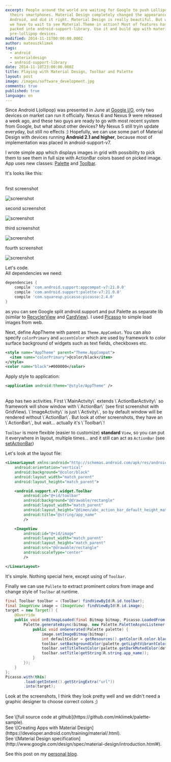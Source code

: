 ```yaml
---
excerpt: People around the world are waiting for Google to push Lollipop to
  theirs smartphones. Material Design completely changed the appearance of
  Android, and did it right. Material Design is really beautiful. But who says
  we have to wait to see Material.Theme in action? Most of features has been
  packed into android-support-library. Use it and build app with material for
  pre-lollipop devices.
modified: 2014-11-11T00:00:00.000Z
author: mateuszklimek
tags:
  - android
  - materialdesign
  - android-support-library
date: 2014-11-10T23:00:00.000Z
title: Playing with Material Design, Toolbar and Palette
layout: post
image: /images/software_development.jpg
comments: true
published: true
language: en
---
```

Since Android L(ollipop) was presented in June at [Google I/O](https://www.youtube.com/watch?v=wtLJPvx7-ys), only two devices on market can run it officially. Nexus 6 and Nexus 9 were released a week ago, and these two guys are ready to go with most recent system from Google, but what about other devices? My Nexus 5 still tryin update everyday, but still no effects :)
Hopefully, we can use some part of Material Design with devices running **Android 2.1 and higher**, because most of implementation was placed in android-support-v7.

I wrote simple app which displays images in grid with possibility to pick them to see them in full size with ActionBar colors based on picked image. App uses new classes: [Palette](http://developer.android.com/reference/android/support/v7/graphics/Palette.html) and [Toolbar](http://developer.android.com/reference/android/support/v7/widget/Toolbar.html).

It's looks like this:<br /><br />

first screenshot

![screenshot](../../static/images/palette-example1.png "")

second screenshot

![screenshot](../../static/images/palette-example2.png "")

third screenshot

![screenshot](../../static/images/palette-example3.png "")

fourth screenshot

![screenshot](../../static/images/palette-example4.png "")

Let's code.<br />
All dependencies we need:

```groovy
dependencies {
    compile 'com.android.support:appcompat-v7:21.0.0'
    compile 'com.android.support:palette-v7:21.0.0'
    compile 'com.squareup.picasso:picasso:2.4.0'
}
```

as you can see Google split android.support and put Palette as separate lib (similar to [RecyclerView](http://developer.android.com/reference/android/support/v7/widget/RecyclerView.html) and [CardView](http://developer.android.com/reference/android/support/v7/widget/CardView.html)). I used [Picasso](http://square.github.io/picasso/) to simple load images from web.

Next, define AppTheme with parent as `Theme.AppCombat`. You can also specify `colorPrimary` and `accentColor` which are used by framework to color surface background of widgets such as text fields, checkboxes etc.

```xml
<style name="AppTheme" parent="Theme.AppCompat">
  <item name="colorPrimary">@color/black</item>
</style>
<color name="black">#000000</color>
```

Apply style to application:

```xml
<application android:theme="@style/AppTheme" />
```

<br />
App has two activities. First \`MainActvity\` extends \`ActionBarActivity\` so framework will show window with \`ActionBar\` (see first screenshot with GridView).  \`ImageActivity\` is just \`Activity\`, so by default window will be rendered without \`ActionBar\`. But look at other screenshots, they have an \`ActionBar\`, but wait... actually it's \`Toolbar\`!

`Toolbar` is more flexible (easier to customize) **standard** `View`, so you can put it everywhere in layout, multiple times... and it still can act as `ActionBar` (see [setActionBar](https://developer.android.com/reference/android/app/Activity.html#setActionBar(android.widget.Toolbar)))

Let's look at the layout file:

```xml
<LinearLayout xmlns:android="http://schemas.android.com/apk/res/android"
    android:orientation="vertical"
    android:background="@color/black"
    android:layout_width="match_parent"
    android:layout_height="match_parent">

    <android.support.v7.widget.Toolbar
        android:id="@+id/toolbar"
        android:background="@drawable/rectangle"
        android:layout_width="match_parent"
        android:layout_height="@dimen/abc_action_bar_default_height_material"
        android:title="@string/app_name"
        />

    <ImageView
        android:id="@+id/image"
        android:layout_width="match_parent"
        android:layout_height="match_parent"
        android:src="@drawable/rectangle"
        android:scaleType="center"
        />

</LinearLayout>
```

It's simple. Nothing special here, except using of `Toolbar`.

Finally we can use `Pallete` to extract prominent colors from image and change style of `Toolbar` at runtime.

```java
final Toolbar toolbar = (Toolbar) findViewById(R.id.toolbar);
final ImageView image = (ImageView) findViewById(R.id.image);
target = new Target() {
    @Override
    public void onBitmapLoaded(final Bitmap bitmap, Picasso.LoadedFrom from) {
        Palette.generateAsync(bitmap, new Palette.PaletteAsyncListener() {
            public void onGenerated(Palette palette) {
                image.setImageBitmap(bitmap);
                int defaultColor = getResources().getColor(R.color.black);
                toolbar.setBackgroundColor(palette.getLightVibrantColor(defaultColor));
                toolbar.setTitleTextColor(palette.getDarkMutedColor(defaultColor));
                toolbar.setTitle(getString(R.string.app_name));
            }
        });
    }
};
Picasso.with(this)
        .load(getIntent().getStringExtra("url"))
        .into(target);
```

Look at the screenshots, I think they look pretty well and we didn't need a graphic designer to choose correct colors ;)

<br />
See \[full source code at github](https://github.com/mklimek/palette-sample).<br />
See \[Creating Apps with Material Design](https://developer.android.com/training/material/.html).<br />
See \[Material Design specification](http://www.google.com/design/spec/material-design/introduction.html#).

See this post on my [personal blog](http://mklimek.github.io/playing-with-material-design-toolbar-palette/).

